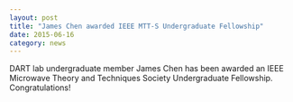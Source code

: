 ```yaml
---
layout: post
title: "James Chen awarded IEEE MTT-S Undergraduate Fellowship"
date: 2015-06-16
category: news
---
```

DART lab undergraduate member James Chen has been awarded an IEEE Microwave Theory and Techniques Society Undergraduate Fellowship. Congratulations!
